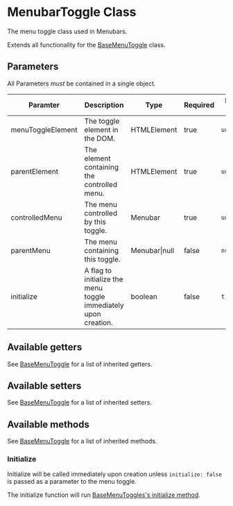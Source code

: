 # MenubarToggle Class

The menu toggle class used in Menubars.

Extends all functionality for the [BaseMenuToggle](baseMenuToggle.md) class.

## Parameters

All Parameters _must_ be contained in a single object.

| Paramter | Description | Type | Required | Default Value |
| --- | --- | --- | --- | --- |
| menuToggleElement | The toggle element in the DOM. | HTMLElement | true | `undefined` |
| parentElement | The element containing the controlled menu. | HTMLElement | true | `undefined` |
| controlledMenu | The menu controlled by this toggle. | Menubar | true | `undefined` |
| parentMenu | The menu containing this toggle. | Menubar\|null | false | `null` |
| initialize | A flag to initialize the menu toggle immediately upon creation. | boolean | false | `true` |

## Available getters

See [BaseMenuToggle](baseMenuToggle.md#available-getters) for a list of inherited getters.

## Available setters

See [BaseMenuToggle](baseMenuToggle.md#available-setters) for a list of inherited setters.

## Available methods

See [BaseMenuToggle](baseMenuToggle.md#available-methods) for a list of inherited methods.

### Initialize

Initialize will be called immediately upon creation unless `initialize: false` is passed as a parameter to the menu toggle.

The initialize function will run [BaseMenuToggles's initialize method](baseMenuToggle.md#initialize).

